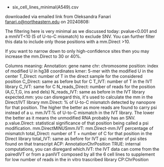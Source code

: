 
* six_cell_lines_minimal(A549).csv

downloaded via emailed link from Oleksandra Fanari <fanari.o@northeastern.edu>
on 20240808: 

The filtering here is very minimal as we discussed today: pvalue<0.001 and a mmIVT<10  (5 of U-to-C mismatch) to exclude SNV. 
You can further filter this data to include only those positions with a mm.Direct >10.

If you want to narrow down to only high-confidence sites then you may increase the mm.Direct to 30 or 40%.


Columns meaning:
Annotation: gene name
chr: chromosome
position: index of modified U in hg38 coordinates
kmer: 5-mer with the modified U in the center
T_Direct: number of T in the direct sample for the considered position
C_Direct: same as before but for C
T_IVT: number of T in the IVT library
C_IVT: same for C
N_reads_Direct: number of reads for the position (A,C,T,G, ins and dels)
N_reads_IVT: same as before in the IVT library
expected.mm: you can disregard this, it's used to calculate the mm in the Direct/IVT library
mm.Direct: % of U-to-C mismatch detected by nanopore for that position. The higher the better as more reads are found to carry psi instead of a u.
mm.IVT:% of U-to-C mismatch in the IVT library. The lower the better as it means the unmodified RNA probably has an SNV.
p.value.Direct: statistical significance of that position being called a psi modification.
mm.DirectMINUSmm.IVT: mm.Direct-mm.IVT percentage of mismatch
total_Direct: number of T + number of C for that position in the Direct library
total_IVT: same as before for IVT
psi: number of psi sites found on that transcript
ACP: AnnotationChrPosition
TRUE: internal computations, you can disregard
which.IVT: the IVT data can come from the pairedIVT or from a panIVT composed by all the 6 cell lines to supplement for low number of reads in the in vitro trascribed library
CP:ChrPosition

